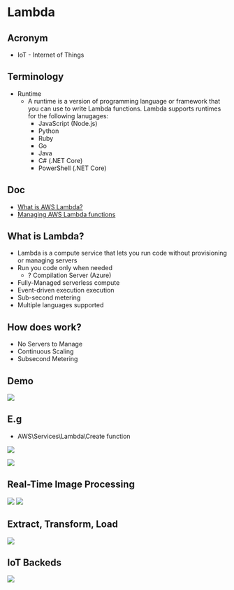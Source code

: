 # Lambda

## Acronym
* IoT - Internet of Things

## Terminology
* Runtime
    * A runtime is a version of programming language or framework that you can
      use to write Lambda functions. Lambda supports runtimes for the following 
      lanugages:
        * JavaScript (Node.js)
        * Python
        * Ruby
        * Go
        * Java
        * C# (.NET Core)
        * PowerShell (.NET Core)

## Doc
* [What is AWS Lambda?](https://docs.aws.amazon.com/lambda/latest/dg/welcome.html?icmpid=docs_lambda_help)
* [Managing AWS Lambda functions](https://docs.aws.amazon.com/lambda/latest/dg/lambda-functions.html?icmpid=docs_lambda_help)

## What is Lambda?
* Lambda is a compute service that lets you run code without provisioning
  or managing servers
* Run you code only when needed
    * ? Compilation Server (Azure)
* Fully-Managed serverless compute
* Event-driven execution execution
* Sub-second metering
* Multiple languages supported

## How does work?
* No Servers to Manage
* Continuous Scaling
* Subsecond Metering

## Demo
[<img src="https://i.imgur.com/BrwkuDD.png">](https://i.imgur.com/BrwkuDD.png)

## E.g
* AWS\Services\Lambda\Create function

[<img src="https://i.imgur.com/A5kbSFS.png">](https://i.imgur.com/A5kbSFS.png)

[<img src="https://i.imgur.com/LIKzDQ3.png">](https://i.imgur.com/LIKzDQ3.png)

## Real-Time Image Processing
[<img src="https://i.imgur.com/3c6WwN8.png">](https://i.imgur.com/3c6WwN8.png)
[<img src="https://i.imgur.com/DB8KJrh.png">](https://i.imgur.com/DB8KJrh.png)

## Extract, Transform, Load
[<img src="https://i.imgur.com/CxuXAJL.png">](https://i.imgur.com/CxuXAJL.png)

## IoT Backeds
[<img src="https://i.imgur.com/sSlwmqj.png">](https://i.imgur.com/sSlwmqj.png)
